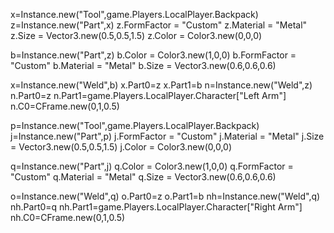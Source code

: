 x=Instance.new("Tool",game.Players.LocalPlayer.Backpack)
z=Instance.new("Part",x)
z.FormFactor = "Custom"
z.Material = "Metal"
z.Size = Vector3.new(0.5,0.5,1.5)
z.Color = Color3.new(0,0,0)

b=Instance.new("Part",z)
b.Color = Color3.new(1,0,0)
b.FormFactor = "Custom"
b.Material = "Metal"
b.Size = Vector3.new(0.6,0.6,0.6)

x=Instance.new("Weld",b)
x.Part0=z
x.Part1=b
n=Instance.new("Weld",z)
n.Part0=z
n.Part1=game.Players.LocalPlayer.Character["Left Arm"]
n.C0=CFrame.new(0,1,0.5)



p=Instance.new("Tool",game.Players.LocalPlayer.Backpack)
j=Instance.new("Part",p)
j.FormFactor = "Custom"
j.Material = "Metal"
j.Size = Vector3.new(0.5,0.5,1.5)
j.Color = Color3.new(0,0,0)

q=Instance.new("Part",j)
q.Color = Color3.new(1,0,0)
q.FormFactor = "Custom"
q.Material = "Metal"
q.Size = Vector3.new(0.6,0.6,0.6)

o=Instance.new("Weld",q)
o.Part0=z
o.Part1=b
nh=Instance.new("Weld",q)
nh.Part0=q
nh.Part1=game.Players.LocalPlayer.Character["Right Arm"]
nh.C0=CFrame.new(0,1,0.5)
